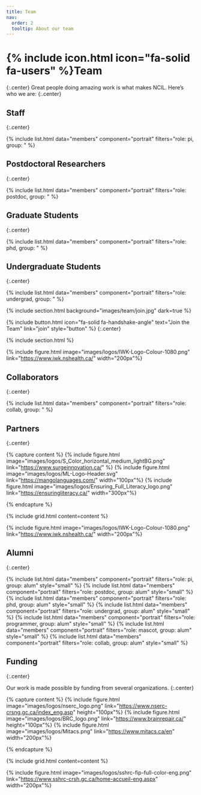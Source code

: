 ```yaml
---
title: Team
nav:
  order: 2
  tooltip: About our team
---
```


# {% include icon.html icon="fa-solid fa-users" %}Team
{:.center}
Great people doing amazing work is what makes NCIL. Here’s who we are:
{:.center}

## Staff
{:.center}

{% include list.html data="members" component="portrait" filters="role: pi, group: " %}

## Postdoctoral Researchers
{:.center}

{% include list.html data="members" component="portrait" filters="role: postdoc, group: " %}

## Graduate Students
{:.center}

{% include list.html data="members" component="portrait" filters="role: phd, group: " %}

## Undergraduate Students
{:.center}

{% include list.html data="members" component="portrait" filters="role: undergrad, group: " %}

{% include section.html background="images/team/join.jpg" dark=true %}

{%
  include button.html
  icon="fa-solid fa-handshake-angle"
  text="Join the Team"
  link="join"
  style="button"
%}
{:.center}

{% include section.html %}

{% include figure.html image="images/logos/IWK-Logo-Colour-1080.png" link="https://www.iwk.nshealth.ca/" width="200px"%}

## Collaborators
{:.center}

{% include list.html data="members" component="portrait" filters="role: collab, group: " %}

## Partners
{:.center}

{% capture content %}
{% include figure.html image="images/logos/S_Color_horizontal_medium_lightBG.png" link="https://www.surgeinnovation.ca/" %}
{% include figure.html image="images/logos/ML-Logo-Header.svg" link="https://mangolanguages.com/" width="100px"%}
{% include figure.html image="images/logos/Ensuring_Full_Literacy_logo.png" link="https://ensuringliteracy.ca/" width="300px"%}


{% endcapture %}

{% include grid.html content=content %}

{% include figure.html image="images/logos/IWK-Logo-Colour-1080.png" link="https://www.iwk.nshealth.ca/" width="200px"%}

## Alumni
{:.center}

{% include list.html data="members" component="portrait" filters="role: pi, group: alum" style="small" %}
{% include list.html data="members" component="portrait" filters="role: postdoc, group: alum" style="small" %}
{% include list.html data="members" component="portrait" filters="role: phd, group: alum" style="small" %}
{% include list.html data="members" component="portrait" filters="role: undergrad, group: alum" style="small" %}
{% include list.html data="members" component="portrait" filters="role: programmer, group: alum" style="small" %}
{% include list.html data="members" component="portrait" filters="role: mascot, group: alum" style="small" %}
{% include list.html data="members" component="portrait" filters="role: collab, group: alum" style="small" %}

## Funding
{:.center}

Our work is made possible by funding from several organizations.
{:.center}

{% capture content %}
{% include figure.html image="images/logos/nserc_logo.png" link="https://www.nserc-crsng.gc.ca/index_eng.asp" height="100px"%}
{% include figure.html image="images/logos/BRC_logo.png" link="https://www.brainrepair.ca/" height="100px"%}
{% include figure.html image="images/logos/Mitacs.png" link="https://www.mitacs.ca/en" width="200px"%}

{% endcapture %}

{% include grid.html content=content %}

{% include figure.html image="images/logos/sshrc-fip-full-color-eng.png" link="https://www.sshrc-crsh.gc.ca/home-accueil-eng.aspx" width="200px"%}

